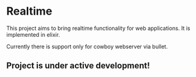 Realtime
========

This project aims to bring realtime functionality for web applications.
It is implemented in elixir.

Currently there is support only for cowboy webserver via bullet.

## Project is under active development! 